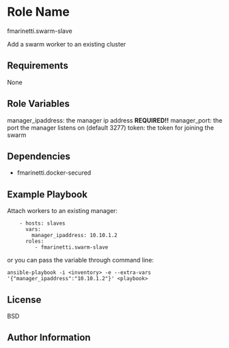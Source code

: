 Role Name
=========

fmarinetti.swarm-slave

Add a swarm worker to an existing cluster

Requirements
------------

None

Role Variables
--------------

manager_ipaddress: the manager ip address **REQUIRED!!**
manager_port: the port the manager listens on (default 3277)
token: the token for joining the swarm

Dependencies
------------

- fmarinetti.docker-secured

Example Playbook
----------------

Attach workers to an existing manager:
```
    - hosts: slaves
      vars: 
        manager_ipaddress: 10.10.1.2
      roles:
         - fmarinetti.swarm-slave
```

or you can pass the variable through command line:

```
ansible-playbook -i <inventory> -e --extra-vars '{"manager_ipaddress":"10.10.1.2"}' <playbook>
```
License
-------

BSD

Author Information
------------------
